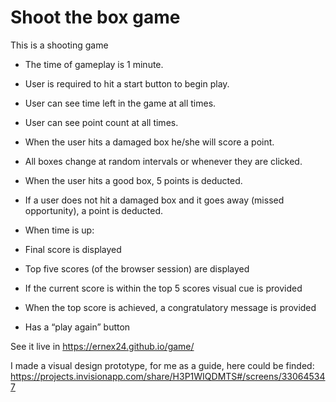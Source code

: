 # Shoot the box game

This is a shooting game

- The time of gameplay is 1 minute.

- User is required to hit a start button to begin play.

- User can see time left in the game at all times.

- User can see point count at all times.

- When the user hits a damaged box he/she will score a point.

- All boxes change at random intervals or whenever they are clicked.

- When the user hits a good box, 5 points is deducted.

- If a user does not hit a damaged box and it goes away (missed opportunity), a point is deducted.

- When time is up:

- Final score is displayed

- Top five scores (of the browser session) are displayed

- If the current score is within the top 5 scores visual cue is provided

- When the top score is achieved, a congratulatory message is provided

- Has a “play again” button

See it live in https://ernex24.github.io/game/

I made a visual design prototype, for me as a guide, here could be finded:
https://projects.invisionapp.com/share/H3P1WIQDMTS#/screens/330645347
